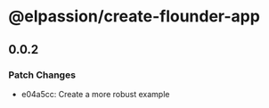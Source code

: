 # @elpassion/create-flounder-app

## 0.0.2

### Patch Changes

- e04a5cc: Create a more robust example
